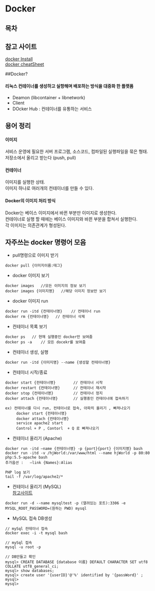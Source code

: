 # Docker

## 목차

## 참고 사이트

[docker Install](http://blog.nacyot.com/articles/2014-01-27-easy-deploy-with-docker/)   
[docker cheatSheet](https://gist.github.com/nacyot/8366310)

##Docker?
#### 리눅스 컨테이너를 생성하고 실항해며 배포하는 방식을 대중화 한 플랫폼

- Deamon (libcontainer + libnetwork)
- Client
- DOcker Hub : 컨테이너를 유통하는 서비스



## 용어 정리
#### 이미지

서비스 운영에 필요한 서버 프로그램, 소스코드, 컴파일된 실행파일을 묶은 형태. <br>
저장소에서 올리고 받는다 (push, pull)

#### 컨테이너

이미지를 실행한 상태.   
이미지 하나로 여러개의 컨테이너를 만들 수 있다.  

#### Docker의 이미지 처리 방식

Docker는 베이스 이미지에서 바뀐 부분만 이미지로 생성한다.   
컨테이너로 실행 할 때에는 베이스 이미지와 바뀐 부분을 합쳐서 실행한다.   
각 이미지는 의존관계가 형성된다.   

## 자주쓰는 docker 명령어 모음

- pull명령으로 이미지 받기

``` 
docker pull {이미지이름:태그}
```

- docker 이미지 보기
``` 
docker images   //모든 이미지의 정보 보기
docker images {이미지명}   //해당 이미지 정보만 보기
```

- docker 이미지 run
```
docker run -itd {컨테이너명}    // 컨테이너 run
docker rm {컨테이너명}   // 컨테이너 삭제
```

- 컨테이너 목록 보기
```
docker ps   // 현재 실행중인 docker만 보여줌
docker ps -a    // 모든 docekr를 보여줌
```

- 컨테이너 생성, 실행
```
docker run -itd {이미지명} --name {생성할 컨테이너명}
```

- 컨테이너 시작/종료
```
docker start {컨테이너명}        // 컨테이너 시작
docker restart {컨테이너명}      // 컨테이너 재시작
docker stop {컨테이너명}         // 컨테이너 정지
docker attach {컨테이너명}       // 실행중인 컨테이너에 접속하기

ex) 컨테이너를 다시 run, 컨테이너로 접속, 아파치 올리기 , 빠져나오기
     docker start {컨테이너명}
     docker attach {컨테이너명}
     service apache2 start
     Control + P , Contorl  + Q 로 빠져나오기
```

- 컨테이너 올리기 (Apache)
```
docker run -itd —name {컨테이너명} -p {port}{port} {이미지명} bash
docker run -itd -v /hjWorld:/var/www/html --name hjWorld -p 80:80 php:5.5-apache bash
추가옵션 :   —link {Names}:Alias

PHP log 보기
tail -f /var/log/apache2/*
```

- 컨테이너 올리기 (MySQL)  
  [참고사이트](http://blog.naver.com/PostView.nhn?blogId=alice_k106&logNo=220347048673)
```
docker run -d --name mysqltest -p (열려있는 포트):3306 -e MYSQL_ROOT_PASSWORD=(원하는 PWD) mysql
```
- MySQL 접속 DB생성

```
// mySql 컨테이너 접속
docker exec -i -t mysql bash

// mySql 접속
mysql -u root -p

// DB만들고 확인
mysql> CREATE DATABASE {database 이름} DEFAULT CHARACTER SET utf8 COLLATE utf8_general_ci;
mysql> show databases;
mysql> create user '{userID}'@'%' identified by '{passWord}' ;
mysql>
mysql>

```






